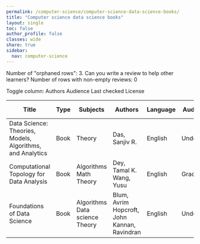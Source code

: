 ```yaml
---
permalink: /computer-science/computer-science-data-science-books/
title: "Computer science data science books"
layout: single
toc: false
author_profile: false
classes: wide
share: true
sidebar:
  nav: computer-science
---
```


Number of "orphaned rows": 3. Can you write a review to help other learners?
Number of rows with non-empty reviews: 0

<div class="table_cols_toggles">
Toggle column: <a class="toggle-vis btn btn--danger" data-column="3">Authors</a> <a class="toggle-vis btn btn--danger" data-column="5">Audience</a> <a class="toggle-vis btn btn--danger" data-column="8">Last checked</a> <a class="toggle-vis btn btn--danger" data-column="9">License</a>
</div>
<table class="display" style="width:100%">
<thead>
<tr>
    <th>Title</th>
    <th>Type</th>
    <th>Subjects</th>
    <th>Authors</th>
    <th>Language</th>
    <th>Audience</th>
    <th>Reviews</th>
    <th>URLs</th>
    <th>Last checked</th>
    <th>License</th>
</tr>
</thead>
<tbody>
<tr>
    <td>Data Science: Theories, Models, Algorithms, and Analytics</td>
    <td>Book</td>
    <td>Theory</td>
    <td>Das, Sanjiv R.</td>
    <td>English</td>
    <td>Undergrad</td>
    <td></td>
    <td><a href="https://srdas.github.io/MLBook/" target="_blank" class="btn btn--info">Site</a></td>
    <td>2023-12-02</td>
    <td>APACHE LICENSE, VERSION 2.0</td>
</tr>
<tr>
    <td>Computational Topology for Data Analysis</td>
    <td>Book</td>
    <td>Algorithms<br>Math<br>Theory</td>
    <td>Dey, Tamal K.<br>Wang, Yusu</td>
    <td>English</td>
    <td>Grad</td>
    <td></td>
    <td><a href = "https://www.cs.purdue.edu/homes/tamaldey/book/CTDAbook/CTDAbook.pdf"  class="btn btn--primary">PDF</a><br><a href = "https://www.cs.purdue.edu/homes/tamaldey/book/CTDAbook/CTDAbook.html" target = "_blank" class="btn btn--info">Site</a></td>
    <td>2023-11-11</td>
    <td>Personal use</td>
</tr>
<tr>
    <td>Foundations of Data Science</td>
    <td>Book</td>
    <td>Algorithms<br>Data science<br>Theory</td>
    <td>Blum, Avrim<br>Hopcroft, John<br>Kannan, Ravindran </td>
    <td>English</td>
    <td>Undergrad</td>
    <td></td>
    <td><a href = "https://home.ttic.edu/~avrim/book.pdf" target = "_blank" class="btn btn--primary">PDF</a></td>
    <td>2023-11-25</td>
    <td>Personal use</td>
</tr>
<tfoot>
<tr>
    <td></td>
    <td></td>
    <td></td>
    <td></td>
    <td></td>
    <td></td>
    <td></td>
    <td></td>
    <td></td>
    <td></td>
</tr>
</tfoot>
